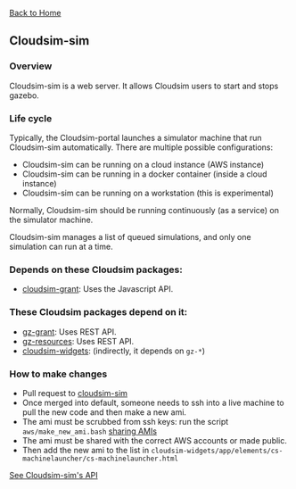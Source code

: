 [Back to Home](Home)

## Cloudsim-sim ##

### Overview ###

Cloudsim-sim is a web server. It allows Cloudsim users to start and stops gazebo.

### Life cycle ###

Typically, the Cloudsim-portal launches a simulator machine that run Cloudsim-sim automatically.
There are multiple possible configurations:

* Cloudsim-sim can be running on a cloud instance (AWS instance)
* Cloudsim-sim can be running in a docker container (inside a cloud instance)
* Cloudsim-sim can be running on a workstation (this is experimental)

Normally, Cloudsim-sim should be running continuously (as a service) on the simulator machine.

Cloudsim-sim manages a list of queued simulations, and only one simulation can run at a time.


### Depends on these Cloudsim packages:

* [cloudsim-grant](https://bitbucket.org/osrf/cloudsim-grant): Uses the Javascript API.

### These Cloudsim packages depend on it:

* [gz-grant](https://github.com/osrf/gz-grant): Uses REST API.
* [gz-resources](https://github.com/osrf/gz-resources): Uses REST API.
* [cloudsim-widgets](https://bitbucket.org/osrf/cloudsim-widgets): (indirectly, it depends on `gz-*`)

### How to make changes

* Pull request to [cloudsim-sim](https://bitbucket.org/osrf/cloudsim-sim)
* Once merged into default, someone needs to ssh into a live machine to pull
the new code and then make a new ami.
* The ami must be scrubbed from ssh keys: run the script `aws/make_new_ami.bash` [sharing AMIs](http://docs.aws.amazon.com/AWSEC2/latest/UserGuide/building-shared-amis.html)
* The ami must be shared with the correct AWS accounts or made public.
* Then add the new ami to the list in
`cloudsim-widgets/app/elements/cs-machinelauncher/cs-machinelauncher.html`

[See Cloudsim-sim's API](Interface_sim)

